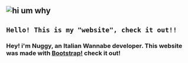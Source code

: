 ## ![hi um why](https://imgur.com/XQMx6yQ)
## `Hello! This is my "website", check it out!!`

### Hey! i'm Nuggy, an Italian Wannabe developer. This website was made with [Bootstrap!](https://getbootstrap.com) check it out!
